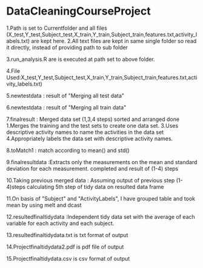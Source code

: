 DataCleaningCourseProject
=========================

1.Path is set to Currentfolder and all files (X_test,Y_test,Subject_test,X_train,Y_train,Subject_train,features.txt,activity_labels.txt) are kept here.
2.All text files are kept in same single folder so read it directly, instead of providing path to sub folder

3.run_analysis.R are is executed at path set to above folder.

4.File Used:X_test,Y_test,Subject_test,X_train,Y_train,Subject_train,features.txt,activity_labels.txt)

5.newtestdata : result of "Merging all test data"

6.newtestdata : result of "Merging all train data"

7.finalresult :  Merged data set (1,3,4 steps) sorted and arranged done
					1.Merges the training and the test sets to create one data set.
					3.Uses descriptive activity names to name the activities in the data set
					4.Appropriately labels the data set with descriptive activity names. 
					
8.toMatch1 : match according to mean() and std()

9.finalresultdata :Extracts only the measurements on the mean and standard deviation for each measurement. 
					completed and result of (1-4) steps
					
10.Taking previous merged data : Assuming output of previous step (1-4)steps calculating 5th step of tidy data on resulted data frame									

11.On basis of "Subject" and "ActivityLabels", I have grouped table and took mean by using melt and dcast

12.resultedfinaltidydata :Independent tidy data set with the average of each variable for each activity and each subject. 

13.resultedfinaltidydata.txt is txt format of output

14.Projectfinaltidydata2.pdf is pdf file of output

15.Projectfinaltidydata.csv is csv format of output 